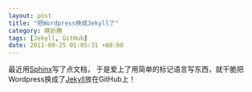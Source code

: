 ```yaml
---
layout: post
title: "把Wordpress换成Jekyll了"
category: 瞎折腾
tags: [Jekyll, GitHub]
date: 2011-09-25 01:05:31 +08:00
---
```


最近用[Sphinx](http://sphinx.pocoo.org)写了点文档，
于是爱上了用简单的标记语言写东西，就干脆把Wordpress换成了[Jekyll](https://github.com/mojombo/jekyll)放在GitHub上！

